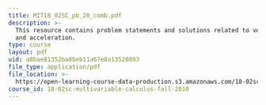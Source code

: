 ```yaml
---
title: MIT18_02SC_pb_20_comb.pdf
description: >-
  This resource contains problem statements and solutions related to velocity
  and acceleration.
type: course
layout: pdf
uid: a8bae81352ba8beb11a67e8a13520893
file_type: application/pdf
file_location: >-
  https://open-learning-course-data-production.s3.amazonaws.com/18-02sc-multivariable-calculus-fall-2010/a8bae81352ba8beb11a67e8a13520893_MIT18_02SC_pb_20_comb.pdf
course_id: 18-02sc-multivariable-calculus-fall-2010
---
```

